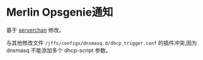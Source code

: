 # Merlin Opsgenie通知

基于 [serverchan](https://github.com/koolshare/armsoft/tree/master/serverchan/serverchan) 修改。

与其他修改文件 `/jffs/configs/dnsmasq.d/dhcp_trigger.conf` 的插件冲突,因为 dnsmasq 不能添加多个 dhcp-script 参数。
